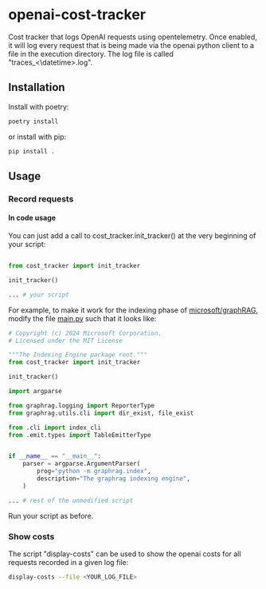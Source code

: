 # openai-cost-tracker

Cost tracker that logs OpenAI requests using opentelemetry. Once enabled, it will log every request that
is being made via the openai python client to a file in the execution directory. The log file is
called "traces_<\datetime>.log".

## Installation

Install with poetry:

```bash
poetry install
```

or install with pip:

```bash
pip install .
```

## Usage

### Record requests

#### In code usage

You can just add a call to cost_tracker.init_tracker() at the very beginning of your script:

```python

from cost_tracker import init_tracker

init_tracker()

... # your script

```

For example, to make it work for the indexing phase of [microsoft/graphRAG](https://github.com/microsoft/graphrag), modify the file [main.py](https://github.com/microsoft/graphrag/blob/main/graphrag/index/__main__.py) such that it looks like:

```python
# Copyright (c) 2024 Microsoft Corporation.
# Licensed under the MIT License

"""The Indexing Engine package root."""
from cost_tracker import init_tracker

init_tracker()

import argparse

from graphrag.logging import ReporterType
from graphrag.utils.cli import dir_exist, file_exist

from .cli import index_cli
from .emit.types import TableEmitterType


if __name__ == "__main__":
    parser = argparse.ArgumentParser(
        prog="python -m graphrag.index",
        description="The graphrag indexing engine",
    )

... # rest of the unmodified script

```

Run your script as before.

### Show costs

The script "display-costs" can be used to show the openai costs for all requests recorded in a given log file:

```bash
display-costs --file <YOUR_LOG_FILE>
```
